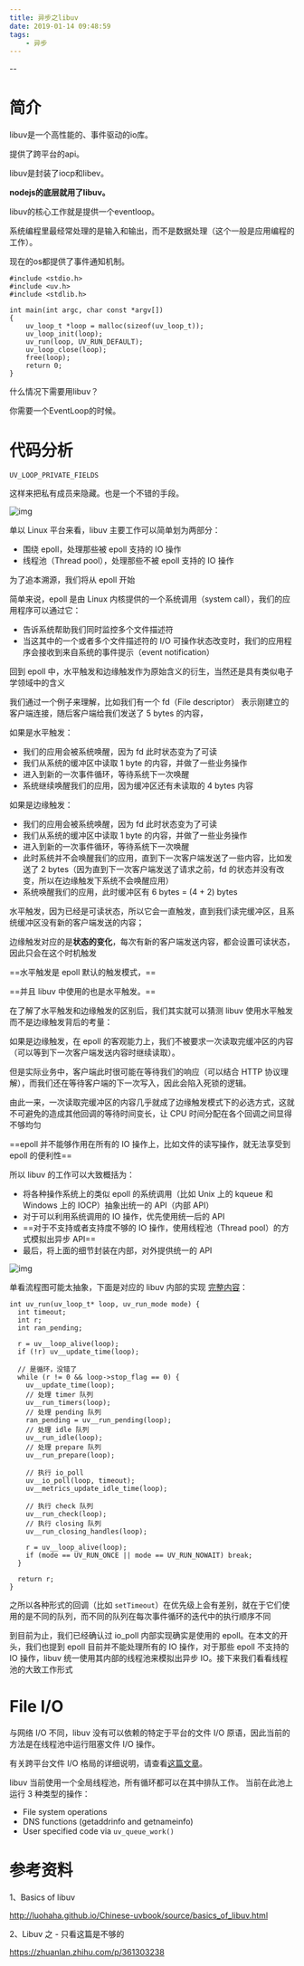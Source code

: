 ```yaml
---
title: 异步之libuv
date: 2019-01-14 09:48:59
tags:
	- 异步
---
```


--

# 简介

libuv是一个高性能的、事件驱动的io库。

提供了跨平台的api。

libuv是封装了iocp和libev。

**nodejs的底层就用了libuv。**

libuv的核心工作就是提供一个eventloop。



系统编程里最经常处理的是输入和输出，而不是数据处理（这个一般是应用编程的工作）。

现在的os都提供了事件通知机制。

```
#include <stdio.h>
#include <uv.h>
#include <stdlib.h>

int main(int argc, char const *argv[])
{
    uv_loop_t *loop = malloc(sizeof(uv_loop_t));
    uv_loop_init(loop);
    uv_run(loop, UV_RUN_DEFAULT);
    uv_loop_close(loop);
    free(loop);
    return 0;
}
```



什么情况下需要用libuv？

你需要一个EventLoop的时候。

# 代码分析

```
UV_LOOP_PRIVATE_FIELDS
```

这样来把私有成员来隐藏。也是一个不错的手段。






![img](images/random_name/v2-e79e4fa61877a6cb5eebb9bba7fb96cb_720w.webp)

单以 Linux 平台来看，libuv 主要工作可以简单划为两部分：

- 围绕 epoll，处理那些被 epoll 支持的 IO 操作
- 线程池（Thread pool），处理那些不被 epoll 支持的 IO 操作



为了追本溯源，我们将从 epoll 开始

简单来说，epoll 是由 Linux 内核提供的一个系统调用（system call），我们的应用程序可以通过它：

- 告诉系统帮助我们同时监控多个文件描述符
- 当这其中的一个或者多个文件描述符的 I/O 可操作状态改变时，我们的应用程序会接收到来自系统的事件提示（event notification）



回到 epoll 中，水平触发和边缘触发作为原始含义的衍生，当然还是具有类似电子学领域中的含义

我们通过一个例子来理解，比如我们有一个 fd（File descriptor） 表示刚建立的客户端连接，随后客户端给我们发送了 5 bytes 的内容，

如果是水平触发：

- 我们的应用会被系统唤醒，因为 fd 此时状态变为了可读
- 我们从系统的缓冲区中读取 1 byte 的内容，并做了一些业务操作
- 进入到新的一次事件循环，等待系统下一次唤醒
- 系统继续唤醒我们的应用，因为缓冲区还有未读取的 4 bytes 内容

如果是边缘触发：

- 我们的应用会被系统唤醒，因为 fd 此时状态变为了可读
- 我们从系统的缓冲区中读取 1 byte 的内容，并做了一些业务操作
- 进入到新的一次事件循环，等待系统下一次唤醒
- 此时系统并不会唤醒我们的应用，直到下一次客户端发送了一些内容，比如发送了 2 bytes（因为直到下一次客户端发送了请求之前，fd 的状态并没有改变，所以在边缘触发下系统不会唤醒应用）
- 系统唤醒我们的应用，此时缓冲区有 6 bytes = (4 + 2) bytes



水平触发，因为已经是可读状态，所以它会一直触发，直到我们读完缓冲区，且系统缓冲区没有新的客户端发送的内容；

边缘触发对应的是**状态的变化**，每次有新的客户端发送内容，都会设置可读状态，因此只会在这个时机触发



==水平触发是 epoll 默认的触发模式，==

==并且 libuv 中使用的也是水平触发。==

在了解了水平触发和边缘触发的区别后，我们其实就可以猜测 libuv 使用水平触发而不是边缘触发背后的考量：

如果是边缘触发，在 epoll 的客观能力上，我们不被要求一次读取完缓冲区的内容（可以等到下一次客户端发送内容时继续读取）。

但是实际业务中，客户端此时很可能在等待我们的响应（可以结合 HTTP 协议理解），而我们还在等待客户端的下一次写入，因此会陷入死锁的逻辑。

由此一来，一次读取完缓冲区的内容几乎就成了边缘触发模式下的必选方式，这就不可避免的造成其他回调的等待时间变长，让 CPU 时间分配在各个回调之间显得不够均匀





==epoll 并不能够作用在所有的 IO 操作上，比如文件的读写操作，就无法享受到 epoll 的便利性==

所以 libuv 的工作可以大致概括为：

- 将各种操作系统上的类似 epoll 的系统调用（比如 Unix 上的 kqueue 和 Windows 上的 IOCP）抽象出统一的 API（内部 API）
- 对于可以利用系统调用的 IO 操作，优先使用统一后的 API
- ==对于不支持或者支持度不够的 IO 操作，使用线程池（Thread pool）的方式模拟出异步 API==
- 最后，将上面的细节封装在内部，对外提供统一的 API





![img](images/random_name/v2-cf0de3817e3d4db037e4b05b5c291074_720w.webp)

单看流程图可能太抽象，下面是对应的 libuv 内部的实现 [完整内容](https://link.zhihu.com/?target=https%3A//github.com/libuv/libuv/blob/v1.x/src/unix/core.c%23L365)：

```text
int uv_run(uv_loop_t* loop, uv_run_mode mode) {
  int timeout;
  int r;
  int ran_pending;

  r = uv__loop_alive(loop);
  if (!r) uv__update_time(loop);

  // 是循环，没错了
  while (r != 0 && loop->stop_flag == 0) {
    uv__update_time(loop);
    // 处理 timer 队列
    uv__run_timers(loop);
    // 处理 pending 队列
    ran_pending = uv__run_pending(loop);
    // 处理 idle 队列
    uv__run_idle(loop);
    // 处理 prepare 队列
    uv__run_prepare(loop);

    // 执行 io_poll
    uv__io_poll(loop, timeout);
    uv__metrics_update_idle_time(loop);

    // 执行 check 队列
    uv__run_check(loop);
    // 执行 closing 队列
    uv__run_closing_handles(loop);

    r = uv__loop_alive(loop);
    if (mode == UV_RUN_ONCE || mode == UV_RUN_NOWAIT) break;
  }

  return r;
}
```

之所以各种形式的回调（比如 `setTimeout`）在优先级上会有差别，就在于它们使用的是不同的队列，而不同的队列在每次事件循环的迭代中的执行顺序不同



到目前为止，我们已经确认过 io_poll 内部实现确实是使用的 epoll。在本文的开头，我们也提到 epoll 目前并不能处理所有的 IO 操作，对于那些 epoll 不支持的 IO 操作，libuv 统一使用其内部的线程池来模拟出异步 IO。接下来我们看看线程池的大致工作形式



# File I/O

与网络 I/O 不同，libuv 没有可以依赖的特定于平台的文件 I/O 原语，因此当前的方法是在线程池中运行阻塞文件 I/O 操作。

有关跨平台文件 I/O 格局的详细说明，请查看[这篇文章](https://link.zhihu.com/?target=https%3A//blog.libtorrent.org/2012/10/asynchronous-disk-io/)。

libuv 当前使用一个全局线程池，所有循环都可以在其中排队工作。 当前在此池上运行 3 种类型的操作：

- File system operations
- DNS functions (getaddrinfo and getnameinfo)
- User specified code via `uv_queue_work()`




# 参考资料

1、Basics of libuv

http://luohaha.github.io/Chinese-uvbook/source/basics_of_libuv.html

2、Libuv 之 - 只看这篇是不够的

https://zhuanlan.zhihu.com/p/361303238
